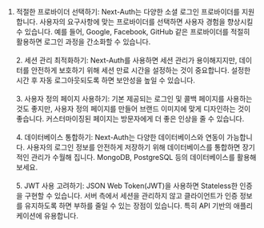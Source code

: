 <ol>
<li>적절한 프로바이더 선택하기: Next-Auth는 다양한 소셜 로그인 프로바이더를 지원합니다. 사용자의 요구사항에 맞는 프로바이더를 선택하면 사용자 경험을 향상시킬 수 있습니다. 예를 들어, Google, Facebook, GitHub 같은 프로바이더를 적절히 활용하면 로그인 과정을 간소화할 수 있습니다.<br /><br />2. 세션 관리 최적화하기: Next-Auth를 사용하면 세션 관리가 용이해지지만, 데이터를 안전하게 보호하기 위해 세션 만료 시간을 설정하는 것이 중요합니다. 설정한 시간 후 자동 로그아웃되도록 하면 보안성을 높일 수 있습니다.<br /><br />3. 사용자 정의 페이지 사용하기: 기본 제공되는 로그인 및 콜백 페이지를 사용하는 것도 좋지만, 사용자 정의 페이지를 만들어 브랜드 이미지에 맞게 디자인하는 것이 좋습니다. 커스터마이징된 페이지는 방문자에게 더 좋은 인상을 줄 수 있습니다.<br /><br />4. 데이터베이스 통합하기: Next-Auth는 다양한 데이터베이스와 연동이 가능합니다. 사용자의 로그인 정보를 안전하게 저장하기 위해 데이터베이스를 통합하면 장기적인 관리가 수월해 집니다. MongoDB, PostgreSQL 등의 데이터베이스를 활용해 보세요.<br /><br />5. JWT 사용 고려하기: JSON Web Token(JWT)을 사용하면 Stateless한 인증을 구현할 수 있습니다. 서버 측에서 세션을 관리하지 않고 클라이언트가 인증 정보를 유지하도록 하면 부하를 줄일 수 있는 장점이 있습니다. 특히 API 기반의 애플리케이션에 유용합니다.</li>
</ol>
